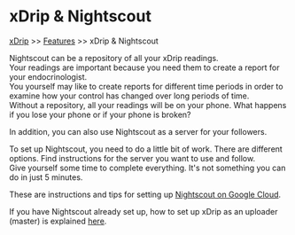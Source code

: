 # xDrip & Nightscout  
[xDrip](../README.md) >> [Features](./Features_page) >> xDrip & Nightscout  
  
Nightscout can be a repository of all your xDrip readings.  
Your readings are important because you need them to create a report for your endocrinologist.  
You yourself may like to create reports for different time periods in order to examine how your control has changed over long periods of time.  
Without a repository, all your readings will be on your phone.  What happens if you lose your phone or if your phone is broken?  
  
In addition, you can also use Nightscout as a server for your followers.  
  
To set up Nightscout, you need to do a little bit of work.  There are different options.  Find instructions for the server you want to use and follow.  
Give yourself some time to complete everything.  It's not something you can do in just 5 minutes.  

These are instructions and tips for setting up [Nightscout on Google Cloud](./Nightscout/GoogleCloud.md).  
  
If you have Nightscout already set up, how to set up xDrip as an uploader (master) is explained [here](./Nightscout-Settings.md).    
  
